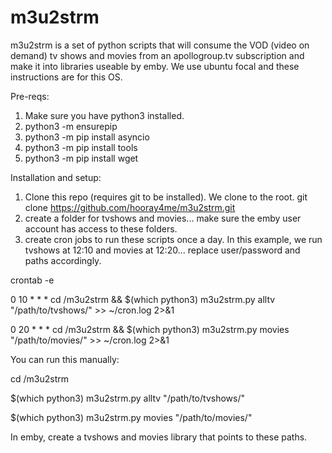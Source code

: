 # m3u2strm
m3u2strm is a set of python scripts that will consume the VOD (video on demand) tv shows and movies from an apollogroup.tv subscription and make it into libraries useable by emby. We use ubuntu focal and these instructions are for this OS.

Pre-reqs:
1. Make sure you have python3 installed.
2. python3 -m ensurepip
3. python3 -m pip install asyncio
4. python3 -m pip install tools
5. python3 -m pip install wget

Installation and setup:
1. Clone this repo (requires git to be installed). We clone to the root.
git clone https://github.com/hooray4me/m3u2strm.git
2. create a folder for tvshows and movies... make sure the emby user account has access to these folders.
3. create cron jobs to run these scripts once a day. In this example, we run tvshows at 12:10 and movies at 12:20... replace user/password and paths accordingly.

crontab -e

0 10 * * * cd /m3u2strm && $(which python3) m3u2strm.py <apollo user> <apollo password> alltv "/path/to/tvshows/" >> ~/cron.log 2>&1

0 20 * * * cd /m3u2strm && $(which python3) m3u2strm.py <apollo user> <apollo password> movies "/path/to/movies/" >> ~/cron.log 2>&1
  
You can run this manually:
  
cd /m3u2strm

$(which python3) m3u2strm.py <apollo user> <apollo password> alltv "/path/to/tvshows/"

$(which python3) m3u2strm.py <apollo user> <apollo password> movies "/path/to/movies/"

In emby, create a tvshows and movies library that points to these paths.
